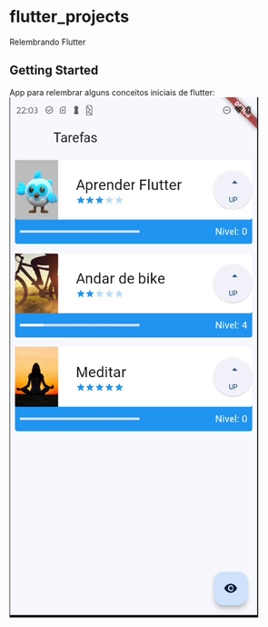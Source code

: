 # flutter_projects

Relembrando Flutter

## Getting Started

App para relembrar alguns conceitos iniciais de flutter:
![img.png](img.png)